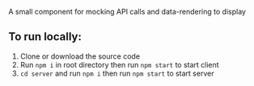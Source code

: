 A small component for mocking API calls and data-rendering to display

## To run locally:
1. Clone or download the source code
2. Run `npm i` in root directory then run `npm start` to start client 
3. `cd server` and run `npm i` then run  `npm start`  to start server